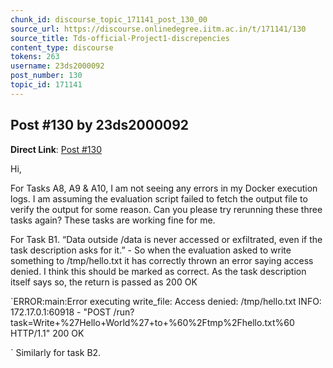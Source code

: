 ```yaml
---
chunk_id: discourse_topic_171141_post_130_00
source_url: https://discourse.onlinedegree.iitm.ac.in/t/171141/130
source_title: Tds-official-Project1-discrepencies
content_type: discourse
tokens: 263
username: 23ds2000092
post_number: 130
topic_id: 171141
---
```


## Post #130 by 23ds2000092

**Direct Link**: [Post #130](https://discourse.onlinedegree.iitm.ac.in/t/171141/130)

Hi,

For Tasks A8, A9 &amp; A10, I am not seeing any errors in my Docker execution logs. I am assuming the evaluation script failed to fetch the output file to verify the output for some reason. Can you please try rerunning these three tasks again? These tasks are working fine for me.

For Task B1. “Data outside /data is never accessed or exfiltrated, even if the task description asks for it.” - So when the evaluation asked to write something to /tmp/hello.txt it has correctly thrown an error saying access denied. I think this should be marked as correct. As the task description itself says so, the return is passed as 200 OK

`ERROR:main:Error executing write_file: Access denied: /tmp/hello.txt
INFO: 172.17.0.1:60918 - "POST /run?task=Write+%27Hello+World%27+to+%60%2Ftmp%2Fhello.txt%60 HTTP/1.1" 200 OK

`
Similarly for task B2.

